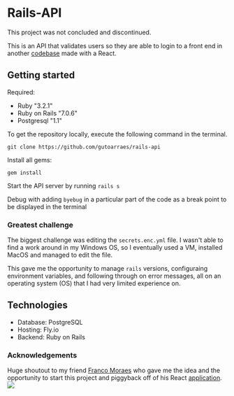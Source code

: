 # Rails-API

This project was not concluded and discontinued. 

This is an API that validates users so they are able to login to a front end in another [codebase](https://github.com/francomoraes/portfolio-games) made with a React.  

## Getting started

Required: 
* Ruby "3.2.1"
* Ruby on Rails "7.0.6"
* Postgresql "1.1"

To get the repository locally, execute the following command in the terminal.
```
git clone https://github.com/gutoarraes/rails-api
```
Install all gems:
```
gem install
```
Start the API server by running `rails s`

Debug with adding `byebug` in a particular part of the code as a break point to be displayed in the terminal

### Greatest challenge

The biggest challenge was editing the `secrets.enc.yml` file. I wasn't able to find a work around in my Windows OS, so I eventually used a VM, installed MacOS and managed to edit the file. 

This gave me the opportunity to manage `rails` versions, configuraing environment variables, and following through on error messages, all on an operating system (OS) that I had very limited experience on.  

## Technologies

* Database: PostgreSQL
* Hosting:  Fly.io
* Backend:  Ruby on Rails

### Acknowledgements

Huge shoutout to my friend [Franco Moraes](https://github.com/francomoraes) who gave me the idea and the opportunity to start this project and piggyback off of his React [application](https://github.com/francomoraes/portfolio-games).
![](https://img.shields.io/badge/ruby_on_rails-red)
